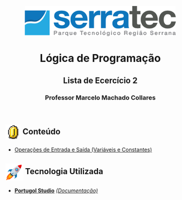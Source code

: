 <p align="center">
<img height="80px" src="../assets/logoSerratec.png" alt="logo serratec">
</p>

<h1 align="center">Lógica de Programação</h1>
<h2 align="center">Lista de Ecercício 2</h2>
<h3 align="center">Professor Marcelo Machado Collares</h3>

</br>

## <img  height="40px" align="center" src="../assets/coin.gif"> Conteúdo

- [Operações de Entrada e Saída (Variáveis e Constantes)](Lista_2_PDF/Lista2_desvios_condicionais(operadores_logicos).pdf) 

## <img  height="45px" align="center" src="../assets/stockrocketgif.gif"> Tecnologia Utilizada

- [**Portugol Studio**](https://portugol-webstudio.cubos.io/)    [*(Documentação)*](https://github.com/UNIVALI-LITE/Portugol-Studio/wiki/Como-funciona-o-Portugol-Studio)